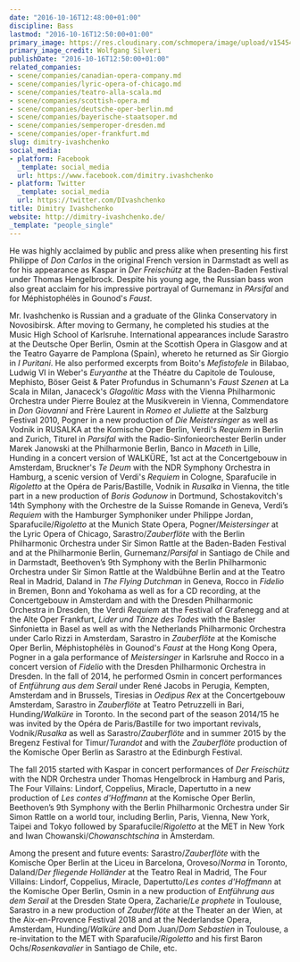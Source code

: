 ```yaml
---
date: "2016-10-16T12:48:00+01:00"
discipline: Bass
lastmod: "2016-10-16T12:50:00+01:00"
primary_image: https://res.cloudinary.com/schmopera/image/upload/v1545409169/media/webhook-uploads/1476617900630/2016-10-16---Dimitry-Ivashchenko.jpg.jpg
primary_image_credit: Wolfgang Silveri
publishDate: "2016-10-16T12:50:00+01:00"
related_companies:
- scene/companies/canadian-opera-company.md
- scene/companies/lyric-opera-of-chicago.md
- scene/companies/teatro-alla-scala.md
- scene/companies/scottish-opera.md
- scene/companies/deutsche-oper-berlin.md
- scene/companies/bayerische-staatsoper.md
- scene/companies/semperoper-dresden.md
- scene/companies/oper-frankfurt.md
slug: dimitry-ivashchenko
social_media:
- platform: Facebook
  _template: social_media
  url: https://www.facebook.com/dimitry.ivashchenko
- platform: Twitter
  _template: social_media
  url: https://twitter.com/DIvashchenko
title: Dimitry Ivashchenko
website: http://dimitry-ivashchenko.de/
_template: "people_single"
---
```


He was highly acclaimed by public and press alike when presenting his first Philippe of *Don Carlos* in the original French version in Darmstadt as well as for his appearance as Kaspar in *Der Freischütz* at the Baden-Baden Festival under Thomas Hengelbrock. Despite his young age, the Russian bass won also great acclaim for his impressive portrayal of Gurnemanz in *PArsifal* and for Méphistophélès in Gounod's *Faust*.

Mr. Ivashchenko is Russian and a graduate of the Glinka Conservatory in Novosibirsk. After moving to Germany, he completed his studies at the Music High School of Karlsruhe. International appearances include Sarastro at the Deutsche Oper Berlin, Osmin at the Scottish Opera in Glasgow and at the Teatro Gayarre de Pamplona (Spain), whereto he returned as Sir Giorgio in *I Puritani*. He also performed excerpts from Boito's *Mefistofele* in Bilabao, Ludwig VI in Weber's *Euryanthe* at the Théatre du Capitole de Toulouse, Mephisto, Böser Geist & Pater
Profundus in Schumann's *Faust Szenen* at La Scala in Milan, Janaceck's *Glagolitic Mass* with the Vienna Philharmonic Orchestra under Pierre Boulez at the Musikverein in Vienna, Commendatore in *Don Giovanni* and Frère Laurent in *Romeo et Juliette* at the Salzburg Festival 2010, Pogner in a new production of *Die Meistersinger* as well as Vodnik in RUSALKA at the Komische Oper Berlin, Verdi's *Requiem* in Berlin and Zurich, Titurel in *Parsifal* with the Radio-Sinfonieorchester Berlin under Marek Janowski at the Philharmonie Berlin, Banco in *Maceth* in Lille, Hunding in a concert version of WALKÜRE, 1st act at the Concertgebouw in Amsterdam, Bruckner's *Te Deum* with the NDR Symphony Orchestra in Hamburg, a scenic version of Verdi's *Requiem* in Cologne, Sparafucile in *Rigoletto* at the Opéra de Paris/Bastille, Vodnik in *Rusalka* in Vienna, the title part in a new production of *Boris Godunow* in Dortmund, Schostakovitch's 14th Symphony with the Orchestre de la Suisse Romande in Geneva, Verdi’s *Requiem* with the Hamburger Symphoniker under Philippe Jordan, Sparafucile/*Rigoletto* at the Munich State Opera, Pogner/*Meistersinger* at the Lyric Opera of Chicago,
Sarastro/*Zauberflöte* with the Berlin Philharmonic Orchestra under Sir Simon Rattle at the Baden-Baden Festival and at the Philharmonie Berlin, Gurnemanz/*Parsifal* in Santiago de Chile and in Darmstadt, Beethoven’s 9th Symphony with the Berlin Philharmonic Orchestra under Sir Simon Rattle at the Waldbühne Berlin and at the Teatro Real in Madrid, Daland in *The Flying Dutchman* in Geneva, Rocco in *Fidelio* in Bremen, Bonn and Yokohama as well as for a CD recording, at the Concertgebouw in Amsterdam and with the Dresden Philharmonic Orchestra in Dresden, the Verdi *Requiem* at the Festival of Grafenegg and at the Alte Oper Frankfurt, *Lider und Tänze des Todes* with the Basler Sinfonietta in Basel as well as with the Netherlands Philharmonic Orchestra under Carlo Rizzi in Amsterdam, Sarastro in *Zauberflöte* at the Komische Oper Berlin, Méphistophélès in Gounod's *Faust* at the Hong Kong Opera, Pogner in a gala performance of *Meistersinger* in Karlsruhe and Rocco in a concert version of *Fidelio* with the Dresden Philharmonic Orchestra in Dresden. In the fall of 2014, he performed Osmin in concert performances of *Entführung aus dem Serail* under René Jacobs in Perugia, Kempten, Amsterdam and in Brussels, Tiresias in *Oedipus Rex* at the Concertgebouw Amsterdam, Sarastro in *Zauberflöte* at Teatro Petruzzelli in Bari, Hunding/*Walküre* in Toronto. In the second part of the season 2014/15 he was invited by the Opéra de Paris/Bastille for two important revivals, Vodnik/*Rusalka* as well as Sarastro/*Zauberflöte* and in summer 2015 by the Bregenz Festival for Timur/*Turandot* and with the *Zauberflöte* production of the Komische Oper Berlin as Sarastro at the Edinburgh Festival.

The fall 2015 started with Kaspar in concert performances of *Der Freischütz* with the NDR Orchestra under Thomas Hengelbrock in Hamburg and Paris, The Four Villains: Lindorf, Coppelius, Miracle, Dapertutto in a new production of *Les contes d'Hoffmann* at the Komische Oper Berlin, Beethoven’s 9th Symphony with the Berlin Philharmonic Orchestra under Sir Simon Rattle on a world tour, including Berlin, Paris, Vienna, New York, Taipei and Tokyo followed by Sparafucile/*Rigoletto* at the MET in New York and Iwan Chowanski/*Chowanschtschina* in Amsterdam.

Among the present and future events: Sarastro/*Zauberflöte* with the Komische Oper Berlin at the Liceu in Barcelona, Oroveso/*Norma* in Toronto, Daland/*Der fliegende Holländer* at the Teatro Real in Madrid, The Four Villains: Lindorf, Coppelius, Miracle, Dapertutto/*Les contes d'Hoffmann* at the Komische Oper Berlin, Osmin in a new production of *Entführung aus dem Serail* at the Dresden State Opera, Zacharie/*Le prophete* in Toulouse, Sarastro in a new production of *Zauberflöte* at the Theater an der Wien, at the Aix-en-Provence Festival 2018 and
at the Nederlandse Opera, Amsterdam, Hunding/*Walküre* and Dom Juan/*Dom Sebastien* in Toulouse, a re-invitation to the MET with Sparafucile/*Rigoletto* and his first Baron Ochs/*Rosenkavalier* in Santiago de Chile, etc.
